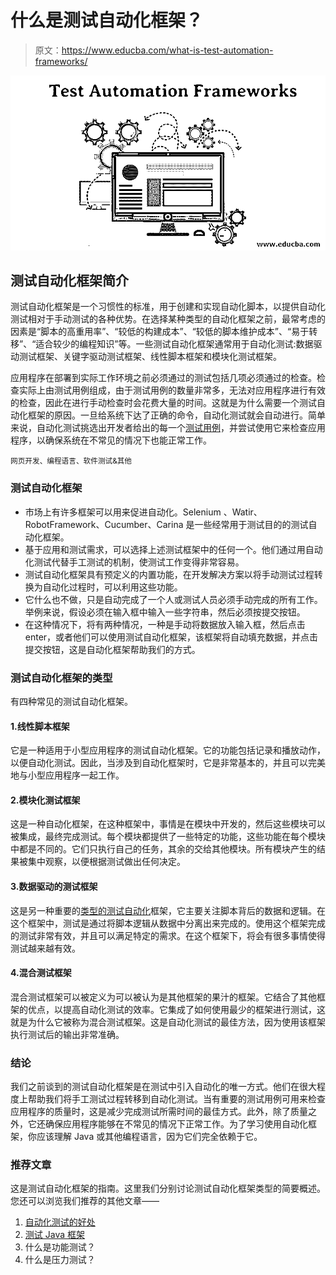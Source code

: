 # 什么是测试自动化框架？

> 原文：<https://www.educba.com/what-is-test-automation-frameworks/>

![Test Automation Frameworks](img/bb1d729d8eef22b630151a19e4be3fb3.png)



## 测试自动化框架简介

测试自动化框架是一个习惯性的标准，用于创建和实现自动化脚本，以提供自动化测试相对于手动测试的各种优势。在选择某种类型的自动化框架之前，最常考虑的因素是“脚本的高重用率”、“较低的构建成本”、“较低的脚本维护成本”、“易于转移”、“适合较少的编程知识”等。一些测试自动化框架通常用于自动化测试:数据驱动测试框架、关键字驱动测试框架、线性脚本框架和模块化测试框架。

应用程序在部署到实际工作环境之前必须通过的测试包括几项必须通过的检查。检查实际上由测试用例组成，由于测试用例的数量非常多，无法对应用程序进行有效的检查，因此在进行手动检查时会花费大量的时间。这就是为什么需要一个测试自动化框架的原因。一旦给系统下达了正确的命令，自动化测试就会自动进行。简单来说，自动化测试挑选出开发者给出的每一个[测试用例](https://www.educba.com/how-to-write-test-case/)，并尝试使用它来检查应用程序，以确保系统在不常见的情况下也能正常工作。

<small>网页开发、编程语言、软件测试&其他</small>

### 测试自动化框架

*   市场上有许多框架可以用来促进自动化。Selenium 、Watir、RobotFramework、Cucumber、Carina 是一些经常用于测试目的的测试自动化框架。
*   基于应用和测试需求，可以选择上述测试框架中的任何一个。他们通过用自动化测试代替手工测试的机制，使测试工作变得非常容易。
*   测试自动化框架具有预定义的内置功能，在开发解决方案以将手动测试过程转换为自动化过程时，可以利用这些功能。
*   它什么也不做，只是自动完成了一个人或测试人员必须手动完成的所有工作。举例来说，假设必须在输入框中输入一些字符串，然后必须按提交按钮。
*   在这种情况下，将有两种情况，一种是手动将数据放入输入框，然后点击 enter，或者他们可以使用测试自动化框架，该框架将自动填充数据，并点击提交按钮，这是自动化框架帮助我们的方式。

### 测试自动化框架的类型

有四种常见的测试自动化框架。

#### 1.线性脚本框架

它是一种适用于小型应用程序的测试自动化框架。它的功能包括记录和播放动作，以便自动化测试。因此，当涉及到自动化框架时，它是非常基本的，并且可以完美地与小型应用程序一起工作。

#### 2.模块化测试框架

这是一种自动化框架，在这种框架中，事情是在模块中开发的，然后这些模块可以被集成，最终完成测试。每个模块都提供了一些特定的功能，这些功能在每个模块中都是不同的。它们只执行自己的任务，其余的交给其他模块。所有模块产生的结果被集中观察，以便根据测试做出任何决定。

#### 3.数据驱动的测试框架

这是另一种重要的[类型的测试自动化](https://www.educba.com/automation-testing-interview-questions/)框架，它主要关注脚本背后的数据和逻辑。在这个框架中，测试是通过将脚本逻辑从数据中分离出来完成的。使用这个框架完成的测试非常有效，并且可以满足特定的需求。在这个框架下，将会有很多事情使得测试越来越有效。

#### 4.混合测试框架

混合测试框架可以被定义为可以被认为是其他框架的果汁的框架。它结合了其他框架的优点，以提高自动化测试的效率。它集成了如何使用最少的框架进行测试，这就是为什么它被称为混合测试框架。这是自动化测试的最佳方法，因为使用该框架执行测试后的输出非常准确。

### 结论

我们之前谈到的测试自动化框架是在测试中引入自动化的唯一方式。他们在很大程度上帮助我们将手工测试过程转移到自动化测试。当有重要的测试用例可用来检查应用程序的质量时，这是减少完成测试所需时间的最佳方式。此外，除了质量之外，它还确保应用程序能够在不常见的情况下正常工作。为了学习使用自动化框架，你应该理解 Java 或其他编程语言，因为它们完全依赖于它。

### 推荐文章

这是测试自动化框架的指南。这里我们分别讨论测试自动化框架类型的简要概述。您还可以浏览我们推荐的其他文章——

1.  [自动化测试的好处](https://www.educba.com/benefits-of-automation-testing/)
2.  [测试 Java 框架](https://www.educba.com/testing-frameworks-for-java/)
3.  什么是功能测试？
4.  什么是压力测试？





